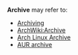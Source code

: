 **Archive** may refer to:

*   [Archiving](/index.php/Archiving "Archiving")
*   [ArchWiki:Archive](/index.php/ArchWiki:Archive "ArchWiki:Archive")
*   [Arch Linux Archive](/index.php/Arch_Linux_Archive "Arch Linux Archive")
*   [AUR archive](/index.php/AUR_archive "AUR archive")